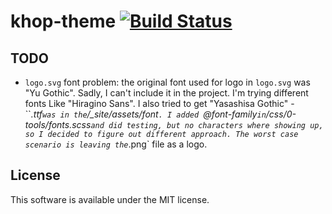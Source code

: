 # khop-theme [![Build Status][status-img]][status]

## TODO
 - `logo.svg` font problem: the original font used for logo in `logo.svg` was "Yu Gothic". Sadly,
   I can't include it in the project. I'm trying different fonts Like "Hiragino Sans". I also
   tried to get "Yasashisa Gothic" - ``*.ttf` was in the `/_site/assets/font`. I added `@font-family`
   in `/css/0-tools/fonts.scss` and did testing, but no characters where showing up, so I decided to
   figure out different approach. The worst case scenario is leaving the `*.png` file as a logo.

## License
 This software is available under the MIT license.


[status]: https://travis-ci.org/kh0p/khop-theme
[status-img]: https://travis-ci.org/kh0p/khop-theme.svg?branch=master
